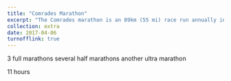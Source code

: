 ```yaml
---
title: "Comrades Marathon"
excerpt: "The Comrades marathon is an 89km (55 mi) race run annually in South Africa. Not only is the course long, but it also includes 2km (7000ft) of elevation gain and 1.5km (4700ft) of descent. Completing this race was a childhood dream, and before leaving South Africa, I had to complete it. On that day, I learned that prize is not finishing it, or the medal, but rather being part of this truly epic event. We are all Comrades.<br/><img src='/images/extra/comrade-middle.jpg?style=centerme'>"
collection: extra
date: 2017-04-06
turnofflink: true
---
```


3 full marathons
several half marathons
another ultra marathon

11 hours
